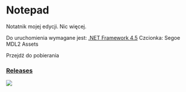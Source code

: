 # Notepad
Notatnik mojej edycji. Nic więcej.

Do uruchomienia wymagane jest:
<a href="https://www.microsoft.com/pl-pl/download/details.aspx?id=30653">.NET Framework 4.5</a>
Czcionka: Segoe MDL2 Assets

Przejdź do pobierania<br>
### <a href="https://github.com/KrzysiekSiemv/Notepad/releases/tag/1.0.0">Releases</a>

<img src="https://i.imgur.com/AYb10zA.png" />
